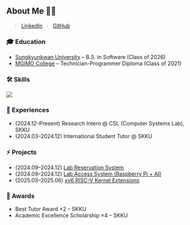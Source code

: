 ## About Me 👨‍💻  
> [LinkedIn](https://www.linkedin.com/in/igor-briukhov/) &nbsp; · &nbsp; [GitHub](https://github.com/leegoreu)

### 🎓 Education
- [Sungkyunkwan University](https://www.skku.edu/eng) – B.S. in Software (Class of 2026)
- [MGIMO College](https://english.mgimo.ru/) – Technician-Programmer Diploma (Class of 2021)

### 🛠️ Skills
<p>
  <a href="https://skillicons.dev">
    <img src="https://skillicons.dev/icons?i=c,cpp,python,docker,git,linux,raspberrypi,mysql,flask,matlab,java,go,opencv,aws,figma" />
  </a>
</p>

### 🚀 Experiences
- (2024.12–Present) Research Intern @ CSL (Computer Systems Lab), SKKU  
- (2024.03–2024.12) International Student Tutor @ SKKU  

### ⚡ Projects
- (2024.09–2024.12) [Lab Reservation System](https://github.com/ICE3037-2024Fall-Team2/lab_reservation_system)  
- (2024.09–2024.12) [Lab Access System (Raspberry Pi + AI)](https://github.com/ICE3037-2024Fall-Team2/lab_access_system)  
- (2025.03–2025.06) [xv6 RISC-V Kernel Extensions](https://github.com/leegoreu/xv6-riscv)  

### 🏅 Awards
- Best Tutor Award ×2 – SKKU  
- Academic Excellence Scholarship ×4 – SKKU
